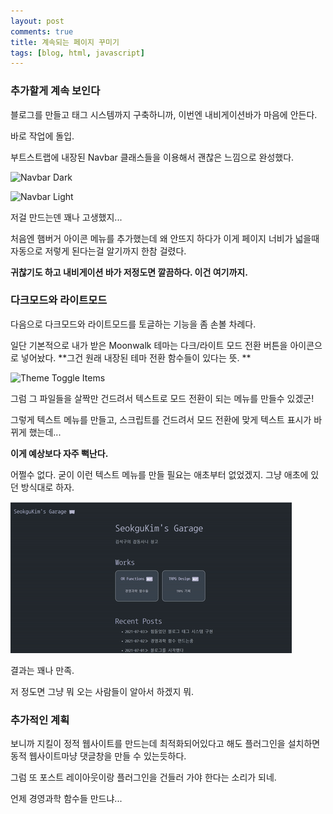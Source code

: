```yaml
---
layout: post
comments: true
title: 계속되는 페이지 꾸미기
tags: [blog, html, javascript]
---
```

### 추가할게 계속 보인다

블로그를 만들고 태그 시스템까지 구축하니까, 이번엔 내비게이션바가 마음에 안든다.

바로 작업에 돌입.

부트스트랩에 내장된 Navbar 클래스들을 이용해서 괜찮은 느낌으로 완성했다.


![Navbar Dark](https://user-images.githubusercontent.com/43718966/124380876-43102b80-dcfa-11eb-8e09-64f87a8d9977.png)

![Navbar Light](https://user-images.githubusercontent.com/43718966/124380895-620ebd80-dcfa-11eb-8601-c5637ef3aa5e.png)


저걸 만드는덴 꽤나 고생했지...

처음엔 햄버거 아이콘 메뉴를 추가했는데 왜 안뜨지 하다가 이게 페이지 너비가 넓을때 자동으로 저렇게 된다는걸 알기까지 한참 걸렸다.

**귀찮기도 하고 내비게이션 바가 저정도면 깔끔하다. 이건 여기까지.**

### 다크모드와 라이트모드

다음으로 다크모드와 라이트모드를 토글하는 기능을 좀 손볼 차례다.

일단 기본적으로 내가 받은 Moonwalk 테마는 다크/라이트 모드 전환 버튼을 아이콘으로 넣어놨다.
**그건 원래 내장된 테마 전환 함수들이 있다는 뜻. **

![Theme Toggle Items](https://user-images.githubusercontent.com/43718966/124381035-5b347a80-dcfb-11eb-8313-5d0c9892cfd9.png)


그럼 그 파일들을 살짝만 건드려서 텍스트로 모드 전환이 되는 메뉴를 만들수 있겠군!

그렇게 텍스트 메뉴를 만들고, 스크립트를 건드려서 모드 전환에 맞게 텍스트 표시가 바뀌게 했는데...

**이게 예상보다 자주 뻑난다.**

어쩔수 없다. 굳이 이런 텍스트 메뉴를 만들 필요는 애초부터 없었겠지. 그냥 애초에 있던 방식대로 하자.

![Toggle](/assets/images/toggle.gif)

결과는 꽤나 만족.

저 정도면 그냥 뭐 오는 사람들이 알아서 하겠지 뭐.

### 추가적인 계획

보니까 지킬이 정적 웹사이트를 만드는데 최적화되어있다고 해도 플러그인을 설치하면 동적 웹사이트마냥 댓글창을 만들 수 있는듯하다.

그럼 또 포스트 레이아웃이랑 플러그인을 건들러 가야 한다는 소리가 되네.

언제 경영과학 함수들 만드냐...

